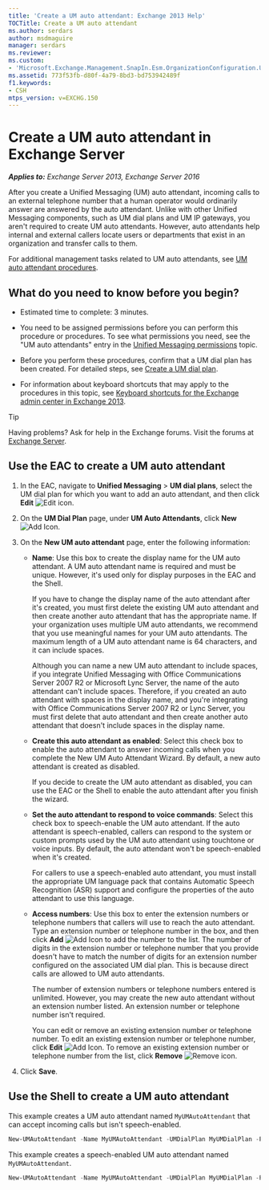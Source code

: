 ```yaml
---
title: 'Create a UM auto attendant: Exchange 2013 Help'
TOCTitle: Create a UM auto attendant
ms.author: serdars
author: msdmaguire
manager: serdars
ms.reviewer:
ms.custom:
- 'Microsoft.Exchange.Management.SnapIn.Esm.OrganizationConfiguration.UnifiedMessaging.CreateAutoAttendantWizardForm.CreateAutoAttendantWizardPage'
ms.assetid: 773f53fb-d80f-4a79-8bd3-bd753942489f
f1.keywords:
- CSH
mtps_version: v=EXCHG.150
---
```


# Create a UM auto attendant in Exchange Server

_**Applies to:** Exchange Server 2013, Exchange Server 2016_

After you create a Unified Messaging (UM) auto attendant, incoming calls to an external telephone number that a human operator would ordinarily answer are answered by the auto attendant. Unlike with other Unified Messaging components, such as UM dial plans and UM IP gateways, you aren't required to create UM auto attendants. However, auto attendants help internal and external callers locate users or departments that exist in an organization and transfer calls to them.

For additional management tasks related to UM auto attendants, see [UM auto attendant procedures](um-auto-attendant-procedures-exchange-2013-help.md).

## What do you need to know before you begin?

- Estimated time to complete: 3 minutes.

- You need to be assigned permissions before you can perform this procedure or procedures. To see what permissions you need, see the "UM auto attendants" entry in the [Unified Messaging permissions](unified-messaging-permissions-exchange-2013-help.md) topic.

- Before you perform these procedures, confirm that a UM dial plan has been created. For detailed steps, see [Create a UM dial plan](create-um-dial-plan-exchange-2013-help.md).

- For information about keyboard shortcuts that may apply to the procedures in this topic, see [Keyboard shortcuts for the Exchange admin center in Exchange 2013](keyboard-shortcuts-in-the-exchange-admin-center-2013-help.md).

> [!TIP]
> Having problems? Ask for help in the Exchange forums. Visit the forums at [Exchange Server](https://social.technet.microsoft.com/forums/office/home?category=exchangeserver).

## Use the EAC to create a UM auto attendant

1. In the EAC, navigate to **Unified Messaging** \> **UM dial plans**, select the UM dial plan for which you want to add an auto attendant, and then click **Edit** ![Edit icon](images/ITPro_EAC_EditIcon.gif).

2. On the **UM Dial Plan** page, under **UM Auto Attendants**, click **New** ![Add Icon](images/ITPro_EAC_AddIcon.gif).

3. On the **New UM auto attendant** page, enter the following information:

   - **Name**: Use this box to create the display name for the UM auto attendant. A UM auto attendant name is required and must be unique. However, it's used only for display purposes in the EAC and the Shell.

     If you have to change the display name of the auto attendant after it's created, you must first delete the existing UM auto attendant and then create another auto attendant that has the appropriate name. If your organization uses multiple UM auto attendants, we recommend that you use meaningful names for your UM auto attendants. The maximum length of a UM auto attendant name is 64 characters, and it can include spaces.

     Although you can name a new UM auto attendant to include spaces, if you integrate Unified Messaging with Office Communications Server 2007 R2 or Microsoft Lync Server, the name of the auto attendant can't include spaces. Therefore, if you created an auto attendant with spaces in the display name, and you're integrating with Office Communications Server 2007 R2 or Lync Server, you must first delete that auto attendant and then create another auto attendant that doesn't include spaces in the display name.

   - **Create this auto attendant as enabled**: Select this check box to enable the auto attendant to answer incoming calls when you complete the New UM Auto Attendant Wizard. By default, a new auto attendant is created as disabled.

     If you decide to create the UM auto attendant as disabled, you can use the EAC or the Shell to enable the auto attendant after you finish the wizard.

   - **Set the auto attendant to respond to voice commands**: Select this check box to speech-enable the UM auto attendant. If the auto attendant is speech-enabled, callers can respond to the system or custom prompts used by the UM auto attendant using touchtone or voice inputs. By default, the auto attendant won't be speech-enabled when it's created.

     For callers to use a speech-enabled auto attendant, you must install the appropriate UM language pack that contains Automatic Speech Recognition (ASR) support and configure the properties of the auto attendant to use this language.

   - **Access numbers**: Use this box to enter the extension numbers or telephone numbers that callers will use to reach the auto attendant. Type an extension number or telephone number in the box, and then click **Add** ![Add Icon](images/ITPro_EAC_AddIcon.gif) to add the number to the list. The number of digits in the extension number or telephone number that you provide doesn't have to match the number of digits for an extension number configured on the associated UM dial plan. This is because direct calls are allowed to UM auto attendants.

     The number of extension numbers or telephone numbers entered is unlimited. However, you may create the new auto attendant without an extension number listed. An extension number or telephone number isn't required.

     You can edit or remove an existing extension number or telephone number. To edit an existing extension number or telephone number, click **Edit** ![Add Icon](images/ITPro_EAC_AddIcon.gif). To remove an existing extension number or telephone number from the list, click **Remove** ![Remove icon](images/ITPro_EAC_RemoveIcon.gif).

4. Click **Save**.

## Use the Shell to create a UM auto attendant

This example creates a UM auto attendant named `MyUMAutoAttendant` that can accept incoming calls but isn't speech-enabled.

```powershell
New-UMAutoAttendant -Name MyUMAutoAttendant -UMDialPlan MyUMDialPlan -PilotIdentifierList 55000 -Enabled $false
```

This example creates a speech-enabled UM auto attendant named `MyUMAutoAttendant`.

```powershell
New-UMAutoAttendant -Name MyUMAutoAttendant -UMDialPlan MyUMDialPlan -PilotIdentifierList 56000,56100 -SpeechEnabled $true
```

